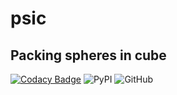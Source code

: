 # psic
## Packing spheres in cube
 
[![Codacy Badge](https://app.codacy.com/project/badge/Grade/28b130e6ef7c40638b77f806620de9f9)](https://www.codacy.com/gh/sunwhale/psic/dashboard?utm_source=github.com&amp;utm_medium=referral&amp;utm_content=sunwhale/psic&amp;utm_campaign=Badge_Grade) ![PyPI](https://img.shields.io/pypi/v/psic) ![GitHub](https://img.shields.io/github/license/sunwhale/psic)

